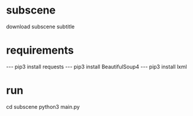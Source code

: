 # subscene
download subscene subtitle

# requirements
--- pip3 install requests
--- pip3 install BeautifulSoup4
--- pip3 install lxml

# run 
cd subscene
python3 main.py
